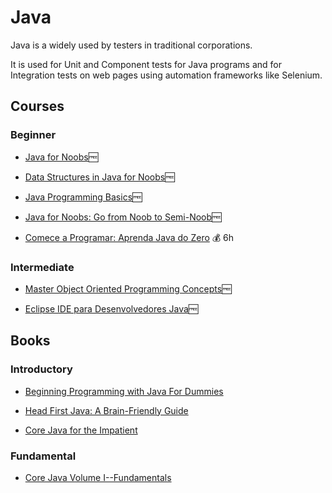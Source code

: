 # Java

Java is a widely used by testers in traditional corporations.

It is used for Unit and Component tests for Java programs and for Integration tests on web pages using automation frameworks like Selenium.

## Courses

### Beginner

- [Java for Noobs](https://www.udemy.com/course/java-for-noobs-beginners/)🆓

- [Data Structures in Java for Noobs](https://www.udemy.com/course/data-structures-in-java-for-noobs-lite-edition-algorithms-beginners/)🆓

- [Java Programming Basics](https://www.udemy.com/course/java-programming-basics/)🆓

- [Java for Noobs: Go from Noob to Semi-Noob](https://www.udemy.com/course/java-for-noobs-go-from-noob-to-semi-noob-noob-coder/)🆓

- [Comece a Programar: Aprenda Java do Zero](https://www.udemy.com/course/comece-a-programar-aprenda-java-do-zero/) 💰 6h

### Intermediate

- [Master Object Oriented Programming Concepts](https://www.udemy.com/course/master-object-oriented-programming-concepts/)🆓

- [Eclipse IDE para Desenvolvedores Java](https://www.udemy.com/course/eclipse-ide-para-desenvolvedores-java/)🆓

## Books

### Introductory

- [Beginning Programming with Java For Dummies](https://www.amazon.com.br/Beginning-Programming-Java-Dummies-Barry/dp/1119235537/ref=sr_1_3?qid=1584904278&refinements=p_27%3ABarry+Burd&s=books&sr=1-3)

- [Head First Java: A Brain-Friendly Guide](https://www.amazon.com.br/Head-First-Java-Brain-Friendly-English-ebook/dp/B009KCUX3S/ref=sr_1_1?__mk_pt_BR=%C3%85M%C3%85%C5%BD%C3%95%C3%91&keywords=head+first+java&qid=1584904013&sr=8-1)

- [Core Java for the Impatient](https://www.amazon.com.br/Core-Java-Impatient-Cay-Horstmann/dp/0321996321)

### Fundamental

- [Core Java Volume I--Fundamentals](https://www.amazon.com.br/dp/0135166306)
